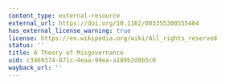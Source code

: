 ```yaml
---
content_type: external-resource
external_url: https://doi.org/10.1162/003355300555484
has_external_license_warning: true
license: https://en.wikipedia.org/wiki/All_rights_reserved
status: ''
title: A Theory of Misgovernance
uid: c3469374-871c-4eaa-99ea-a189b2d8b5c0
wayback_url: ''
---
```

